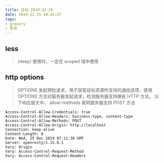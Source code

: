 ```yaml
---
title: 日记-2019-12-25
date: 2019-12-25 10:42:57
tags:
- grocery
- 杂货
---
```


## less
> /deep/ 使用时，一定在 scoped 域中使用

## http options
> OPTIONS 发起预检请求，用于获取目标资源所支持的通信选项，使用 OPTIONS 方法对服务器发起请求，检测服务器支持哪些 HTTP 方法， 以下响应报文中， allow-methods 表明服务器支持 POST 方法

```
Access-Control-Allow-Credentials: true
Access-Control-Allow-Headers: business-type, content-type
Access-Control-Allow-Methods: POST
Access-Control-Allow-Origin: http://localhost
Connection: keep-alive
Content-Length: 0
Date: Wed, 25 Dec 2019 07:11:38 GMT
Server: openresty/1.15.8.1
Vary: Origin
Vary: Access-Control-Request-Method
Vary: Access-Control-Request-Headers
```